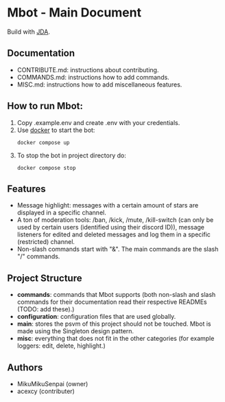# Mbot - Main Document
Build with [JDA](https://github.com/discord-jda/JDA).

## Documentation
- CONTRIBUTE.md: instructions about contributing.
- COMMANDS.md: instructions how to add commands.
- MISC.md: instructions how to add miscellaneous features.

## How to run Mbot:
1. Copy .example.env and create .env with your credentials.
2. Use [docker](https://www.docker.com/) to start the bot:
    ```
    docker compose up
    ```
3. To stop the bot in project directory do:
    ```
    docker compose stop
    ```

## Features
- Message highlight: messages with a certain amount of stars are displayed in a specific channel.
- A ton of moderation tools: /ban, /kick, /mute, /kill-switch (can only be used by certain users (identified using their discord ID)), message listeners for edited and deleted messages and log them in a specific (restricted) channel.
- Non-slash commands start with "&". The main commands are the slash "/" commands.

## Project Structure
- **commands**: commands that Mbot supports (both non-slash and slash commands for their documentation read their respective READMEs (TODO: add these).)
- **configuration**: configuration files that are used globally.
- **main**: stores the psvm of this project should not be touched. Mbot is made using the Singleton design pattern.
- **misc**: everything that does not fit in the other categories (for example loggers: edit, delete, highlight.)

## Authors
- MikuMikuSenpai (owner)
- acexcy (contributer)
